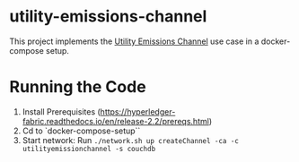 # utility-emissions-channel

This project implements the [Utility Emissions Channel](https://wiki.hyperledger.org/display/CASIG/Utility+Emissions+Channel) use case in a docker-compose setup.

Running the Code
================

1. Install Prerequisites (https://hyperledger-fabric.readthedocs.io/en/release-2.2/prereqs.html)
2. Cd to `docker-compose-setup``
3. Start network: Run `./network.sh up createChannel -ca -c utilityemissionchannel -s couchdb`
